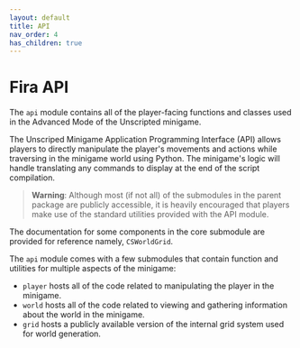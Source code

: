 ```yaml
---
layout: default
title: API
nav_order: 4
has_children: true
---
```


# Fira API

The `api` module contains all of the player-facing functions and classes used in the
    Advanced Mode of the Unscripted minigame.

The Unscriped Minigame Application Programming Interface (API) allows players to directly
    manipulate the player's movements and actions while traversing in the minigame world using
    Python. The minigame's logic will handle translating any commands to display at the end of the
    script compilation.

> **Warning**: Although most (if not all) of the submodules in the parent package are publicly accessible,
> it is heavily encouraged that players make use of the standard utilities provided with
> the API module.

   The documentation for some components in the core submodule are provided for reference namely,
    `CSWorldGrid`.

The `api` module comes with a few submodules that contain function and utilities for multiple
    aspects of the minigame:

- `player` hosts all of the code related to manipulating the player in the minigame.
- `world` hosts all of the code related to viewing and gathering information about the world
    in the minigame.
- `grid` hosts a publicly available version of the internal grid system used for world generation.